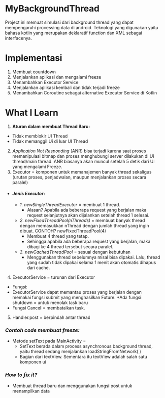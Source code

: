 # MyBackgroundThread
Project ini memuat simulasi dari background thread yang dapat mempengaruhi processing data di android. Teknologi yang digunakan yaitu bahasa kotlin yang merupakan deklaratif function dan XML sebagai interfacenya.
# Implementasi
1. Membuat countdown
2. Menjalankan aplikasi dan mengalami freeze
3. Menambahkan Executor Service
4. Menjalankan aplikasi kembali dan tidak terjadi freeze
5. Menambahkan Coroutine sebagai alternative Executor Service di Kotlin
# What I Learn
1. **Aturan dalam membuat Thread Baru:**
* Tidak memblokir UI Thread
* Tidak memanggil Ui di luar UI Thread
2. *Application Not Responding* (ANR) bisa terjadi karena saat proses memanipulasi bitmap dan proses menghubungi server dilakukan di Ui thread/main thread. ANR biasanya akan muncul setelah 5 detik dari UI yang mengalami Freeze.
3. Executor = komponen untuk memanajemen banyak thread sekaligus (urutan proses, penjadwalan, maupun menjalankan proses secara paralel)
  * #### *Jenis Executor*:
    * *1. newSingleThreadExecutor* = membuat 1 thread.
        * Alasan? Apabila ada beberapa request yang berjalan maka request selanjutnya akan dijalankan setelah thread 1 selesai.
    * *2. newFixedThreadPool(nThreads)* = membuat banyak thread dengan memasukkan nThread dengan jumlah thread yang ingin dibuat. CONTOH? newFixedThreadPool(4)
        * Membuat 4 thread yang tetap.
        * Sehingga apabila ada beberapa request yang berjalan, maka dibagi ke 4 thread tersebut secara paralel.
    * *3. newCachedThreadPool* = sesuai dengan kebutuhan
        * Menggunakan thread sebelumnya misal bisa dipakai. Lalu, thread yang sudah tidak dipakai selama 1 menit akan otomatis dihapus dari cache.

4. ExecutorService = turunan dari Executor
  * Fungsi:
  * ExecutorService dapat memantau proses yang berjalan dengan memakai fungsi submit yang menghasilkan Future. 
*Ada fungsi shutdown = untuk menolak task baru
* Fungsi Cancel = membatalkan task.
5. Handler.post = berpindah antar thread

### *Contoh code membuat freeze:*
* Metode setText pada MainActivity =
  * SetText berada dalam process asynchronous background thread, yaitu thread sedang menjalankan loadStringFromNetwork( ) 
  * Bagian dari textView. Sementara itu textView adalah salah satu komponen ui
### *How to fix it?*
* Membuat thread baru dan menggunakan fungsi post untuk menampilkan data



